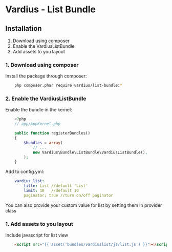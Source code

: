 Vardius - List Bundle
======================================

Installation
----------------
1. Download using composer
2. Enable the VardiusListBundle
3. Add assets to you layout

### 1. Download using composer
Install the package through composer:

``` bash
    php composer.phar require vardius/list-bundle:*
```

### 2. Enable the VardiusListBundle
Enable the bundle in the kernel:

``` php
    <?php
    // app/AppKernel.php

    public function registerBundles()
    {
        $bundles = array(
            // ...
            new Vardius\Bundle\ListBundle\VardiusListBundle(),
        );
    }
```

Add to config.yml:

``` yaml
    vardius_list:
        title: List //default 'List'
        limit: 10   //default 10
        paginator; true //turn on/off paginator
```

You can also provide your custom value for list by setting them in provider class

### 1. Add assets to you layout
Include javascript for list view

``` html
    <script src="{{ asset('bundles/vardiuslist/js/list.js') }}"></script>
```

